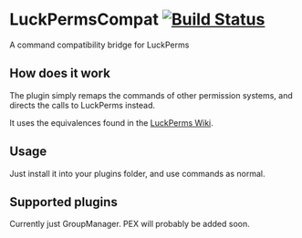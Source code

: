 # LuckPermsCompat [![Build Status](https://ci.lucko.me/job/LuckPermsCompat/badge/icon)](https://ci.lucko.me/job/LuckPermsCompat/)
A command compatibility bridge for LuckPerms


## How does it work
The plugin simply remaps the commands of other permission systems, and directs the calls to LuckPerms instead.

It uses the equivalences found in the [LuckPerms Wiki](https://github.com/lucko/LuckPerms/wiki/GM-&-PEX-Command-Equivalents).

## Usage
Just install it into your plugins folder, and use commands as normal.

## Supported plugins
Currently just GroupManager. PEX will probably be added soon.
